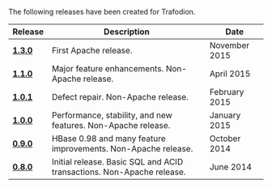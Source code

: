 <!--
  Licensed under the Apache License, Version 2.0 (the "License");
  you may not use this file except in compliance with the License.
  You may obtain a copy of the License at

      http://www.apache.org/licenses/LICENSE-2.0

  Unless required by applicable law or agreed to in writing, software
  distributed under the License is distributed on an "AS IS" BASIS,
  WITHOUT WARRANTIES OR CONDITIONS OF ANY KIND, either express or implied.
  See the License for the specific language governing permissions and
  limitations under the License.
-->

The following releases have been created for Trafodion.

Release                               | Description                                                           | Date
--------------------------------------|-----------------------------------------------------------------------|--------------
**[1.3.0](release-notes-1-3-0.html)** | First Apache release.                                                 | November 2015
**[1.1.0](release-notes-1-1-0.html)** | Major feature enhancements. Non-Apache release.                       | April 2015
**[1.0.1](release-notes-1-0-1.html)** | Defect repair. Non-Apache release.                                    | February 2015
**[1.0.0](release-notes-1-0-0.html)** | Performance, stability, and new features. Non-Apache release.         | January 2015
**[0.9.0](release-notes-0-9-0.html)** | HBase 0.98 and many feature improvements. Non-Apache release.         | October 2014
**[0.8.0](release-notes-0-8-0.html)** | Initial release. Basic SQL and ACID transactions. Non-Apache release. | June 2014
